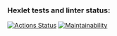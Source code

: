 ### Hexlet tests and linter status:
[![Actions Status](https://github.com/EuRV/fullstack-javascript-project-11/workflows/hexlet-check/badge.svg)](https://github.com/EuRV/fullstack-javascript-project-11/actions)
[![Maintainability](https://api.codeclimate.com/v1/badges/134f3abc6c390ab74e98/maintainability)](https://codeclimate.com/github/EuRV/fullstack-javascript-project-11/maintainability)